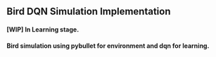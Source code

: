## Bird DQN Simulation Implementation

#### [WIP] In Learning stage.


#### Bird simulation using pybullet for environment and dqn for learning.
